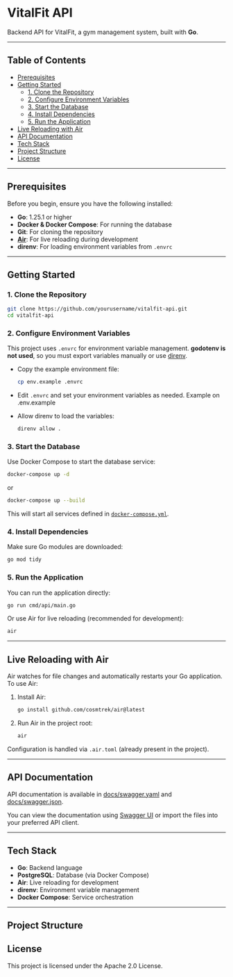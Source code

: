 # VitalFit API

Backend API for VitalFit, a gym management system, built with **Go**.

---

## Table of Contents

- [Prerequisites](#prerequisites)
- [Getting Started](#getting-started)
  - [1. Clone the Repository](#1-clone-the-repository)
  - [2. Configure Environment Variables](#2-configure-environment-variables)
  - [3. Start the Database](#3-start-the-database)
  - [4. Install Dependencies](#4-install-dependencies)
  - [5. Run the Application](#5-run-the-application)
- [Live Reloading with Air](#live-reloading-with-air)
- [API Documentation](#api-documentation)
- [Tech Stack](#tech-stack)
- [Project Structure](#project-structure)
- [License](#license)

---

## Prerequisites

Before you begin, ensure you have the following installed:

- **Go**: 1.25.1 or higher
- **Docker & Docker Compose**: For running the database
- **Git**: For cloning the repository
- **[Air](https://github.com/cosmtrek/air)**: For live reloading during development
- **direnv**: For loading environment variables from `.envrc`

---

## Getting Started

### 1. Clone the Repository

```sh
git clone https://github.com/yourusername/vitalfit-api.git
cd vitalfit-api
```

### 2. Configure Environment Variables

This project uses `.envrc` for environment variable management. **godotenv is not used**, so you must export variables manually or use [direnv](https://direnv.net/).

- Copy the example environment file:

  ```sh
  cp env.example .envrc
  ```

- Edit `.envrc` and set your environment variables as needed. Example on .env.example


- Allow direnv to load the variables:

  ```sh
  direnv allow .
  ```

### 3. Start the Database

Use Docker Compose to start the database service:

```sh
docker-compose up -d
```
or 

```sh
docker-compose up --build
```

This will start all services defined in [`docker-compose.yml`](docker-compose.yml).

### 4. Install Dependencies

Make sure Go modules are downloaded:

```sh
go mod tidy
```

### 5. Run the Application

You can run the application directly:

```sh
go run cmd/api/main.go
```

Or use Air for live reloading (recommended for development):

```sh
air
```

---

## Live Reloading with Air

Air watches for file changes and automatically restarts your Go application. To use Air:

1. Install Air:

   ```sh
   go install github.com/cosmtrek/air@latest
   ```

2. Run Air in the project root:

   ```sh
   air
   ```

Configuration is handled via `.air.toml` (already present in the project).

---

## API Documentation

API documentation is available in [docs/swagger.yaml](docs/swagger.yaml) and [docs/swagger.json](docs/swagger.json).

You can view the documentation using [Swagger UI](https://swagger.io/tools/swagger-ui/) or import the files into your preferred API client.

---

## Tech Stack

- **Go**: Backend language
- **PostgreSQL**: Database (via Docker Compose)
- **Air**: Live reloading for development
- **direnv**: Environment variable management
- **Docker Compose**: Service orchestration

---

## Project Structure



## License

This project is licensed under the Apache 2.0 License.